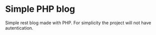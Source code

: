 # Simple PHP blog

Simple rest blog made with PHP.
For simplicity the project will not have autentication.
